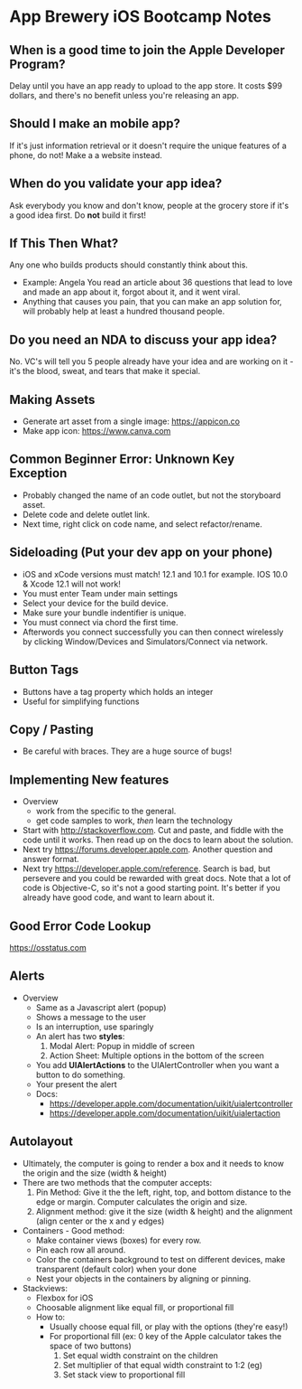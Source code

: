 # App Brewery iOS Bootcamp Notes

## When is a good time to join the Apple Developer Program?
Delay until you have an app ready to upload to the app store.
It costs $99 dollars, and there's no benefit unless you're releasing an app.

## Should I make an mobile app?
If it's just information retrieval or it doesn't require the unique features of a phone, do not! Make a a website instead.

## When do you validate your app idea?
Ask everybody you know and don't know, people at the grocery store if it's a good idea first. Do **not** build it first!

## If This Then What?
Any one who builds products should constantly think about this.
- Example: Angela You read an article about 36 questions that lead to love and made an app about it, forgot about it, and it went viral.
- Anything that causes you pain, that you can make an app solution for, will probably help at least a hundred thousand people.

## Do you need an NDA to discuss your app idea?
No. VC's will tell you 5 people already have your idea and are working on it - it's the blood, sweat, and tears that make it special.

## Making Assets
- Generate art asset from a single image: <https://appicon.co>
- Make app icon: <https://www.canva.com>

## Common Beginner Error: Unknown Key Exception
- Probably changed the name of an code outlet, but not the storyboard asset.
- Delete code and delete outlet link.
- Next time, right click on code name, and select refactor/rename.

## Sideloading (Put your dev app on your phone)
- iOS and xCode versions must match! 12.1 and 10.1 for example. IOS 10.0 & Xcode 12.1 will not work!
- You must enter Team under main settings
- Select your device for the build device.
- Make sure your bundle indentifier is unique.
- You must connect via chord the first time.
- Afterwords you connect successfully you can then connect wirelessly by clicking Window/Devices and Simulators/Connect via network.

## Button Tags
- Buttons have a tag property which holds an integer
- Useful for simplifying functions

## Copy / Pasting
- Be careful with braces. They are a huge source of bugs!

## Implementing New features
- Overview
  - work from the specific to the general.
  - get code samples to work, *then* learn the technology
- Start with <http://stackoverflow.com>. Cut and paste, and fiddle with the code until it works. Then read up on the docs to learn about the solution.
- Next try <https://forums.developer.apple.com>. Another question and answer format.
- Next try <https://developer.apple.com/reference>. Search is bad, but persevere and you could be rewarded with great docs. Note that a lot of code is Objective-C, so it's not a good starting point. It's better if you already have good code, and want to learn about it.

## Good Error Code Lookup
<https://osstatus.com>

## Alerts
- Overview
  - Same as a Javascript alert (popup)
  - Shows a message to the user
  - Is an interruption, use sparingly
  - An alert has two **styles**:
    1. Modal Alert: Popup in middle of screen
    2. Action Sheet: Multiple options in the bottom of the screen
  - You add **UIAlertActions** to the UIAlertController when you want a button to do something.
  - Your present the alert
  - Docs:
    - <https://developer.apple.com/documentation/uikit/uialertcontroller>
    - <https://developer.apple.com/documentation/uikit/uialertaction>

## Autolayout
- Ultimately, the computer is going to render a box and it needs to know the origin and the size (width & height)
- There are two methods that the computer accepts:
  1. Pin Method: Give it the the left, right, top, and bottom distance to the edge or margin.  Computer calculates the origin and size.
  2. Alignment method: give it the size (width & height) and the alignment (align center or the x and y edges)
- Containers - Good method:
  - Make container views (boxes) for every row.
  - Pin each row all around.
  - Color the containers background to test on different devices, make transparent (default color) when your done
  - Nest your objects in the containers by aligning or pinning.
- Stackviews:
  - Flexbox for iOS
  - Choosable alignment like equal fill, or proportional fill
  - How to:
    - Usually choose equal fill, or play with the options (they're easy!)
    - For proportional fill (ex: 0 key of the Apple calculator takes the space of two buttons)
      1. Set equal width constraint on the children
      2. Set multiplier of that equal width constraint to 1:2 (eg)
      3. Set stack view to proportional fill
